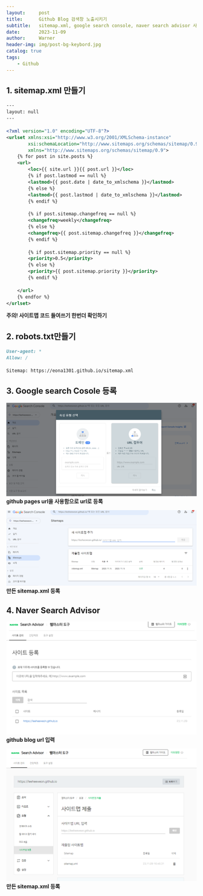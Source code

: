 ```yaml
---
layout:     post
title:      Github Blog 검색창 노출시키기
subtitle:   sitemap.xml, google search console, naver search advisor 사용 
date:       2023-11-09
author:     Warner
header-img: img/post-bg-keybord.jpg
catalog: true
tags:
    - Github 
---
```


## 1. sitemap.xml 만들기
~~~xml
---
layout: null
---

<?xml version="1.0" encoding="UTF-8"?>
<urlset xmlns:xsi="http://www.w3.org/2001/XMLSchema-instance"
        xsi:schemaLocation="http://www.sitemaps.org/schemas/sitemap/0.9 http://www.sitemaps.org/schemas/sitemap/0.9/sitemap.xsd"
        xmlns="http://www.sitemaps.org/schemas/sitemap/0.9">
    {% for post in site.posts %}
    <url>
        <loc>{{ site.url }}{{ post.url }}</loc>
        {% if post.lastmod == null %}
        <lastmod>{{ post.date | date_to_xmlschema }}</lastmod>
        {% else %}
        <lastmod>{{ post.lastmod | date_to_xmlschema }}</lastmod>
        {% endif %}

        {% if post.sitemap.changefreq == null %}
        <changefreq>weekly</changefreq>
        {% else %}
        <changefreq>{{ post.sitemap.changefreq }}</changefreq>
        {% endif %}

        {% if post.sitemap.priority == null %}
        <priority>0.5</priority>
        {% else %}
        <priority>{{ post.sitemap.priority }}</priority>
        {% endif %}

    </url>
    {% endfor %}
</urlset>
~~~
**주의! 사이트맵 코드 들여쓰기 한번더 확인하기**

## 2. robots.txt만들기
~~~markdown
User-agent: *
Allow: /

Sitemap: https://eona1301.github.io/sitemap.xml
~~~

## 3. Google search Cosole 등록
![google1.png](..%2Fimg%2Fpost%2F2023-11-09%2Fgoogle1.png)
**github pages url을 사용함으로 url로 등록**

![google2.png](..%2Fimg%2Fpost%2F2023-11-09%2Fgoogle2.png)
**만든 sitemap.xml 등록**

## 4. Naver Search Advisor
![naver-search1.png](..%2Fimg%2Fpost%2F2023-11-09%2Fnaver-search1.png)
**github blog url 입력** 

![naver-search2.png](..%2Fimg%2Fpost%2F2023-11-09%2Fnaver-search2.png)
**만든 sitemap.xml 등록**